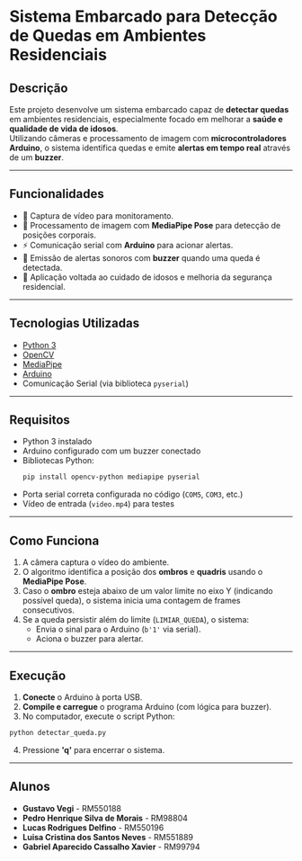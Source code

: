 # Sistema Embarcado para Detecção de Quedas em Ambientes Residenciais

## Descrição

Este projeto desenvolve um sistema embarcado capaz de **detectar quedas** em ambientes residenciais, especialmente focado em melhorar a **saúde e qualidade de vida de idosos**.  
Utilizando câmeras e processamento de imagem com **microcontroladores Arduino**, o sistema identifica quedas e emite **alertas em tempo real** através de um **buzzer**.

---

## Funcionalidades

- 🎥 Captura de vídeo para monitoramento.
- 🧠 Processamento de imagem com **MediaPipe Pose** para detecção de posições corporais.
- ⚡ Comunicação serial com **Arduino** para acionar alertas.
- 🔔 Emissão de alertas sonoros com **buzzer** quando uma queda é detectada.
- 👵 Aplicação voltada ao cuidado de idosos e melhoria da segurança residencial.

---

## Tecnologias Utilizadas

- [Python 3](https://www.python.org/)
- [OpenCV](https://opencv.org/)
- [MediaPipe](https://mediapipe.dev/)
- [Arduino](https://www.arduino.cc/)
- Comunicação Serial (via biblioteca `pyserial`)

---

## Requisitos

- Python 3 instalado
- Arduino configurado com um buzzer conectado
- Bibliotecas Python:
  ```bash
  pip install opencv-python mediapipe pyserial
  ```
- Porta serial correta configurada no código (`COM5`, `COM3`, etc.)
- Vídeo de entrada (`video.mp4`) para testes

---

## Como Funciona

1. A câmera captura o vídeo do ambiente.
2. O algoritmo identifica a posição dos **ombros** e **quadris** usando o **MediaPipe Pose**.
3. Caso o **ombro** esteja abaixo de um valor limite no eixo Y (indicando possível queda), o sistema inicia uma contagem de frames consecutivos.
4. Se a queda persistir além do limite (`LIMIAR_QUEDA`), o sistema:
   - Envia o sinal para o Arduino (`b'1'` via serial).
   - Aciona o buzzer para alertar.

---

## Execução

1. **Conecte** o Arduino à porta USB.
2. **Compile e carregue** o programa Arduino (com lógica para buzzer).
3. No computador, execute o script Python:

```bash
python detectar_queda.py
```

4. Pressione **'q'** para encerrar o sistema.

---

## Alunos

- **Gustavo Vegi** - RM550188
- **Pedro Henrique Silva de Morais** - RM98804
- **Lucas Rodrigues Delfino** - RM550196
- **Luisa Cristina dos Santos Neves** - RM551889
- **Gabriel Aparecido Cassalho Xavier** - RM99794


